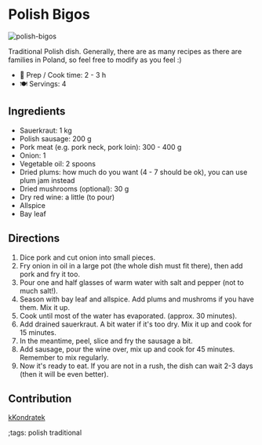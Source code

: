 # Polish Bigos

![polish-bigos](pix/polish-bigos.webp)

Traditional Polish dish. Generally, there are as many recipes as there are families in Poland, so feel free to modify as you feel :)

- 🍳 Prep / Cook time: 2 - 3 h
- 🍽️ Servings: 4

## Ingredients

- Sauerkraut: 1 kg
- Polish sausage: 200 g
- Pork meat (e.g. pork neck, pork loin): 300 - 400 g
- Onion: 1
- Vegetable oil: 2 spoons
- Dried plums: how much do you want (4 - 7 should be ok), you can use plum jam instead
- Dried mushrooms (optional): 30 g
- Dry red wine: a little (to pour)
- Allspice
- Bay leaf


## Directions

1. Dice pork and cut onion into small pieces.
2. Fry onion in oil in a large pot (the whole dish must fit there), then add pork and fry it too.
3. Pour one and half glasses of warm water with salt and pepper (not to much salt!).
4. Season with bay leaf and allspice. Add plums and mushroms if you have them. Mix it up.
5. Cook until most of the water has evaporated. (approx. 30 minutes).
6. Add drained sauerkraut. A bit water if it's too dry. Mix it up and cook for 15 minutes.
7. In the meantime, peel, slice and fry the sausage a bit.
8. Add sausage, pour the wine over, mix up and cook for 45 minutes. Remember to mix regularly. 
9. Now it's ready to eat. If you are not in a rush, the dish can wait 2-3 days (then it will be even better).

## Contribution

[kKondratek](https://github.com/kKondratek)

;tags: polish traditional
